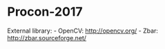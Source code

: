 # Procon-2017
External library:
	- OpenCV: http://opencv.org/
	- Zbar: http://zbar.sourceforge.net/
